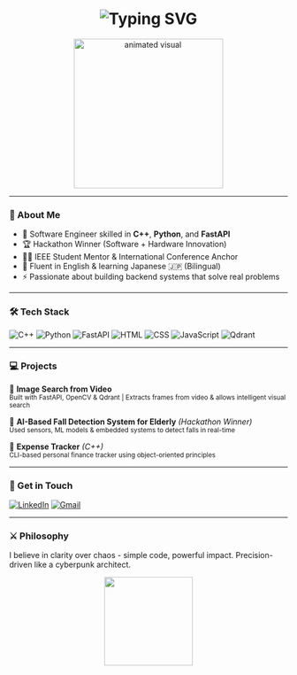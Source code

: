 <h1 align="center">
  <img src="https://readme-typing-svg.demolab.com?font=JetBrains+Mono&size=28&duration=3000&pause=1000&color=7DF9FF&center=true&vCenter=true&width=900&lines=Hi+I'm+Mohd+Ali+%F0%9F%92%BB;Software+Engineer;Building+Clean+and+Impactful+Codes" alt="Typing SVG" />
</h1>

<p align="center">
  <img src="https://i.imgur.com/d5HqiFY.gif" height="270" alt="animated visual" />
</p>

---

### 🧠 About Me
- 🚀 Software Engineer skilled in **C++**, **Python**, and **FastAPI**
- 🏆 Hackathon Winner (Software + Hardware Innovation)
- 🧑‍🏫 IEEE Student Mentor & International Conference Anchor
- 💬 Fluent in English & learning Japanese 🇯🇵 (Bilingual)
- ⚡ Passionate about building backend systems that solve real problems

---

### 🛠️ Tech Stack

![C++](https://img.shields.io/badge/C%2B%2B-00599C?style=for-the-badge&logo=c%2B%2B&logoColor=white)
![Python](https://img.shields.io/badge/Python-14354C?style=for-the-badge&logo=python&logoColor=white)
![FastAPI](https://img.shields.io/badge/FastAPI-005571?style=for-the-badge&logo=fastapi)
![HTML](https://img.shields.io/badge/HTML5-E34F26?style=for-the-badge&logo=html5&logoColor=white)
![CSS](https://img.shields.io/badge/CSS3-1572B6?style=for-the-badge&logo=css3&logoColor=white)
![JavaScript](https://img.shields.io/badge/JavaScript-F7DF1E?style=for-the-badge&logo=javascript&logoColor=black)
![Qdrant](https://img.shields.io/badge/Qdrant-231f20?style=for-the-badge&logo=data:image/png;base64,...&logoColor=white)

---

### 💻 Projects

🔹 **Image Search from Video**  
<sub>Built with FastAPI, OpenCV & Qdrant | Extracts frames from video & allows intelligent visual search</sub>

🔹 **AI-Based Fall Detection System for Elderly** *(Hackathon Winner)*  
<sub>Used sensors, ML models & embedded systems to detect falls in real-time</sub>

🔹 **Expense Tracker** *(C++)*  
<sub>CLI-based personal finance tracker using object-oriented principles</sub>

---

### 📣 Get in Touch
[![LinkedIn](https://img.shields.io/badge/LinkedIn-0A66C2?style=for-the-badge&logo=linkedin&logoColor=white)](https://linkedin.com/in/alixcodes)
[![Gmail](https://img.shields.io/badge/Gmail-EA4335?style=for-the-badge&logo=gmail&logoColor=white)](mailto:alikamanaqvi@gmail.com)

---

### ⚔️ Philosophy
I believe in clarity over chaos - simple code, powerful impact. Precision-driven like a cyberpunk architect.

<p align="center">
  <img src="https://media.tenor.com/mhJXfNUZRzYAAAAC/edogawa-conan-thinking.gif" height="160px" />
</p>
